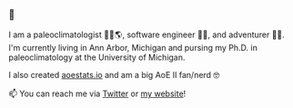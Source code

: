 ### 👋

I am a paleoclimatologist 👨‍🔬🌎, software engineer 👨‍💻, and adventurer 🧙‍♂️. I'm currently living in Ann Arbor, Michigan and pursing my Ph.D. in paleoclimatology at the University of Michigan.

I also created [aoestats.io](https://aoestats.io) and am a big AoE II fan/nerd 🤓

📫 You can reach me via [Twitter](https://twitter.com/jerkeeler) or [my website](https://keeler.dev)!
